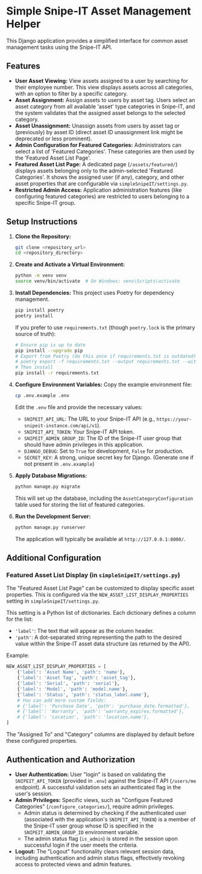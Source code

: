 # Simple Snipe-IT Asset Management Helper

This Django application provides a simplified interface for common asset management tasks using the Snipe-IT API.

## Features

*   **User Asset Viewing:** View assets assigned to a user by searching for their employee number. This view displays assets across all categories, with an option to filter by a specific category.
*   **Asset Assignment:** Assign assets to users by asset tag. Users select an asset category from all available 'asset' type categories in Snipe-IT, and the system validates that the assigned asset belongs to the selected category.
*   **Asset Unassignment:** Unassign assets from users by asset tag or (previously) by asset ID (direct asset ID unassignment link might be deprecated or less prominent).
*   **Admin Configuration for Featured Categories:** Administrators can select a list of 'Featured Categories'. These categories are then used by the 'Featured Asset List Page'.
*   **Featured Asset List Page:** A dedicated page (`/assets/featured/`) displays assets belonging only to the admin-selected 'Featured Categories'. It shows the assigned user (if any), category, and other asset properties that are configurable via `simpleSnipeIT/settings.py`.
*   **Restricted Admin Access:** Application administration features (like configuring featured categories) are restricted to users belonging to a specific Snipe-IT group.

## Setup Instructions

1.  **Clone the Repository:**
    ```bash
    git clone <repository_url>
    cd <repository_directory>
    ```

2.  **Create and Activate a Virtual Environment:**
    ```bash
    python -m venv venv
    source venv/bin/activate  # On Windows: venv\Scripts\activate
    ```

3.  **Install Dependencies:**
    This project uses Poetry for dependency management.
    ```bash
    pip install poetry
    poetry install
    ```
    If you prefer to use `requirements.txt` (though `poetry.lock` is the primary source of truth):
    ```bash
    # Ensure pip is up to date
    pip install --upgrade pip
    # Export from Poetry (do this once if requirements.txt is outdated)
    # poetry export -f requirements.txt --output requirements.txt --without-hashes
    # Then install
    pip install -r requirements.txt
    ```

4.  **Configure Environment Variables:**
    Copy the example environment file:
    ```bash
    cp .env.example .env
    ```
    Edit the `.env` file and provide the necessary values:
    *   `SNIPEIT_API_URL`: The URL to your Snipe-IT API (e.g., `https://your-snipeit-instance.com/api/v1`).
    *   `SNIPEIT_API_TOKEN`: Your Snipe-IT API token.
    *   `SNIPEIT_ADMIN_GROUP_ID`: The ID of the Snipe-IT user group that should have admin privileges in this application.
    *   `DJANGO_DEBUG`: Set to `True` for development, `False` for production.
    *   `SECRET_KEY`: A strong, unique secret key for Django. (Generate one if not present in `.env.example`)

5.  **Apply Database Migrations:**
    ```bash
    python manage.py migrate
    ```
    This will set up the database, including the `AssetCategoryConfiguration` table used for storing the list of featured categories.

6.  **Run the Development Server:**
    ```bash
    python manage.py runserver
    ```
    The application will typically be available at `http://127.0.0.1:8000/`.

## Additional Configuration

### Featured Asset List Display (in `simpleSnipeIT/settings.py`)

The "Featured Asset List Page" can be customized to display specific asset properties. This is configured via the `NEW_ASSET_LIST_DISPLAY_PROPERTIES` setting in `simpleSnipeIT/settings.py`.

This setting is a Python list of dictionaries. Each dictionary defines a column for the list:
*   `'label'`: The text that will appear as the column header.
*   `'path'`: A dot-separated string representing the path to the desired value within the Snipe-IT asset data structure (as returned by the API).

Example:
```python
NEW_ASSET_LIST_DISPLAY_PROPERTIES = [
    {'label': 'Asset Name', 'path': 'name'},
    {'label': 'Asset Tag', 'path': 'asset_tag'},
    {'label': 'Serial', 'path': 'serial'},
    {'label': 'Model', 'path': 'model.name'},
    {'label': 'Status', 'path': 'status_label.name'},
    # You can add more custom fields:
    # {'label': 'Purchase Date', 'path': 'purchase_date.formatted'},
    # {'label': 'Warranty', 'path': 'warranty_expires.formatted'},
    # {'label': 'Location', 'path': 'location.name'},
]
```
The "Assigned To" and "Category" columns are displayed by default before these configured properties.

## Authentication and Authorization

*   **User Authentication:** User "login" is based on validating the `SNIPEIT_API_TOKEN` (provided in `.env`) against the Snipe-IT API (`/users/me` endpoint). A successful validation sets an authenticated flag in the user's session.
*   **Admin Privileges:** Specific views, such as "Configure Featured Categories" (`/configure_categories/`), require admin privileges.
    *   Admin status is determined by checking if the authenticated user (associated with the application's `SNIPEIT_API_TOKEN`) is a member of the Snipe-IT user group whose ID is specified in the `SNIPEIT_ADMIN_GROUP_ID` environment variable.
    *   The admin status flag (`is_admin`) is stored in the session upon successful login if the user meets the criteria.
*   **Logout:** The "Logout" functionality clears relevant session data, including authentication and admin status flags, effectively revoking access to protected views and admin features.

```
